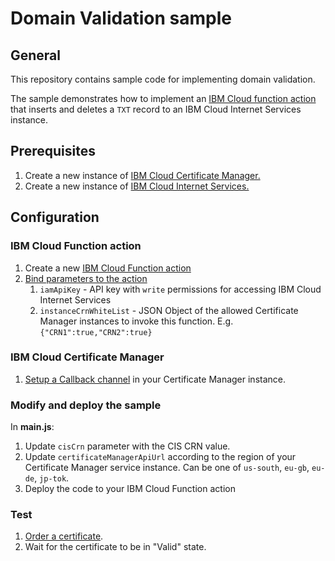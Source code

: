 # Domain Validation sample
## General
This repository contains sample code for implementing domain validation.  

The sample demonstrates how to implement an [IBM Cloud function action](https://console.bluemix.net/openwhisk/) that inserts and deletes a `TXT` record to an IBM Cloud Internet Services instance.

## Prerequisites
 
1. Create a new instance of [IBM Cloud Certificate Manager.](https://console.bluemix.net/catalog/services/certificate-manager)
2. Create a new instance of [IBM Cloud Internet Services.](https://www.ibm.com/cloud/cloud-internet-services) 

## Configuration
### IBM Cloud Function action
1. Create a new [IBM Cloud Function action](https://console.bluemix.net/docs/openwhisk/index.html#openwhisk_start_hello_world)
2. [Bind parameters to the action](https://console.bluemix.net/docs/openwhisk/parameters.html#default-params-action) 
    1. `iamApiKey` - API key with `write` permissions for accessing IBM Cloud Internet Services 
    2. `instanceCrnWhiteList`  - JSON Object of the allowed Certificate Manager  instances to invoke this function.
        E.g. `{"CRN1":true,"CRN2":true}` 

### IBM Cloud Certificate Manager
1. [Setup a Callback channel](https://cloud.ibm.com/docs/services/certificate-manager?topic=certificate-manager-configuring-notifications#callback) in your Certificate Manager instance.

### Modify and deploy the sample
In **main.js**:
1. Update `cisCrn` parameter with the CIS CRN value.
2. Update `certificateManagerApiUrl` according to the region of your Certificate Manager service instance. Can be one of `us-south`, `eu-gb`, `eu-de`, `jp-tok`.
3. Deploy the code to your IBM Cloud Function action
 
### Test
1. [Order a certificate](https://cloud.ibm.com/docs/services/certificate-manager?topic=certificate-manager-managing-certificates-from-the-dashboard#importing-a-certificate).
2. Wait for the certificate to be in "Valid" state.





